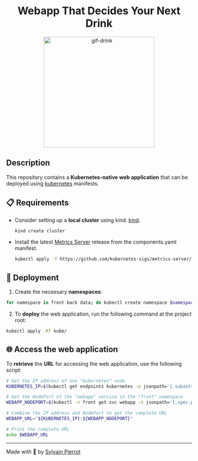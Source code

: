 <h1 align="center">Webapp That Decides Your Next Drink</h1>

<p align="center">
    <img src="https://media.tenor.com/mBLX9j5CuMIAAAAC/thor-another.gif" alt="gif-drink" width=300 />
</p>

## Description

This repository contains a **Kubernetes-native web application** that can be deployed using [kubernetes](https://kubernetes.io/) manifests.

## 📋 Requirements

- Consider setting up a **local cluster** using kind. [kind](https://kind.sigs.k8s.io/docs/user/quick-start/#installation).
  ```bash
  kind create cluster
  ```

- Install the latest [Metrics Server](https://github.com/kubernetes-sigs/metrics-server) release from the components.yaml manifest.
  ```bash
  kubectl apply -f https://github.com/kubernetes-sigs/metrics-server/releases/latest/download/components.yaml
  ```

## 🚀 Deployment

1. Create the necessary **namespaces**:

```bash
for namespace in front back data; do kubectl create namespace $namespace; done
```

2. To **deploy** the web application, run the following command at the project root:

```bash
kubectl apply -Rf kube/
```

## 🌐 Access the web application 

To **retrieve** the **URL** for accessing the web application, use the following script:

```bash
# Get the IP address of one "kubernetes" node
KUBERNETES_IP=$(kubectl get endpoints kubernetes -o jsonpath='{.subsets[0].addresses[0].ip}')

# Get the NodePort of the "webapp" service in the "front" namespace
WEBAPP_NODEPORT=$(kubectl -n front get svc webapp -o jsonpath='{.spec.ports[0].nodePort}')

# Combine the IP address and NodePort to get the complete URL
WEBAPP_URL="${KUBERNETES_IP}:${WEBAPP_NODEPORT}"

# Print the complete URL
echo $WEBAPP_URL
```

---

Made with :sparkling_heart: by [Sylvain Pierrot](https://github.com/sylvain-pierrot)